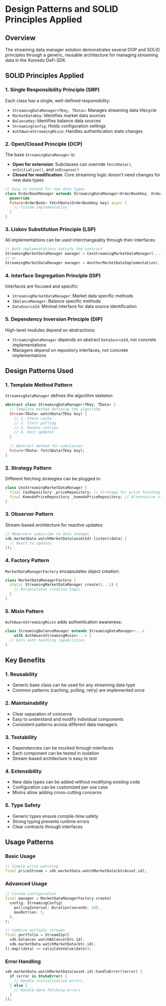 # Design Patterns and SOLID Principles Applied

## Overview

The streaming data manager solution demonstrates several OOP and SOLID principles through a generic, reusable architecture for managing streaming data in the Komodo DeFi SDK.

## SOLID Principles Applied

### 1. Single Responsibility Principle (SRP)
Each class has a single, well-defined responsibility:
- `StreamingDataManager<TKey, TData>`: Manages streaming data lifecycle
- `MarketDataKey`: Identifies market data sources
- `BalanceKey`: Identifies balance data sources
- `StreamingConfig`: Holds configuration settings
- `AuthAwareStreamingMixin`: Handles authentication state changes

### 2. Open/Closed Principle (OCP)
The base `StreamingDataManager` is:
- **Open for extension**: Subclasses can override `fetchData()`, `onInitialize()`, and `onDispose()`
- **Closed for modification**: Core streaming logic doesn't need changes for new data types

```dart
// Easy to extend for new data types
class OrderBookManager extends StreamingDataManager<OrderBookKey, OrderBook> {
  @override
  Future<OrderBook> fetchData(OrderBookKey key) async {
    // Custom implementation
  }
}
```

### 3. Liskov Substitution Principle (LSP)
All implementations can be used interchangeably through their interfaces:
```dart
// Both implementations satisfy the contract
StreamingMarketDataManager manager = CexStreamingMarketDataManager(...);
// or
StreamingMarketDataManager manager = AnotherMarketDataImplementation(...);
```

### 4. Interface Segregation Principle (ISP)
Interfaces are focused and specific:
- `StreamingMarketDataManager`: Market data specific methods
- `IBalanceManager`: Balance specific methods
- `DataSourceId`: Minimal interface for data source identification

### 5. Dependency Inversion Principle (DIP)
High-level modules depend on abstractions:
- `StreamingDataManager` depends on abstract `DataSourceId`, not concrete implementations
- Managers depend on repository interfaces, not concrete implementations

## Design Patterns Used

### 1. Template Method Pattern
`StreamingDataManager` defines the algorithm skeleton:
```dart
abstract class StreamingDataManager<TKey, TData> {
  // Template method defining the algorithm
  Stream<TData> watchData(TKey key) {
    // 1. Check cache
    // 2. Start polling
    // 3. Handle retries
    // 4. Emit updates
  }
  
  // Abstract method for subclasses
  Future<TData> fetchData(TKey key);
}
```

### 2. Strategy Pattern
Different fetching strategies can be plugged in:
```dart
class CexStreamingMarketDataManager {
  final CexRepository _priceRepository; // Strategy for price fetching
  final KomodoPriceRepository _komodoPriceRepository; // Alternative strategy
}
```

### 3. Observer Pattern
Stream-based architecture for reactive updates:
```dart
// Observers subscribe to data changes
sdk.marketData.watchMarketData(assetId).listen((data) {
  // React to updates
});
```

### 4. Factory Pattern
`MarketDataManagerFactory` encapsulates object creation:
```dart
class MarketDataManagerFactory {
  static StreamingMarketDataManager create({...}) {
    // Encapsulates creation logic
  }
}
```

### 5. Mixin Pattern
`AuthAwareStreamingMixin` adds authentication awareness:
```dart
class StreamingBalanceManager extends StreamingDataManager<...>
    with AuthAwareStreamingMixin<...> {
  // Gets auth handling capabilities
}
```

## Key Benefits

### 1. Reusability
- Generic base class can be used for any streaming data type
- Common patterns (caching, polling, retry) are implemented once

### 2. Maintainability
- Clear separation of concerns
- Easy to understand and modify individual components
- Consistent patterns across different data managers

### 3. Testability
- Dependencies can be mocked through interfaces
- Each component can be tested in isolation
- Stream-based architecture is easy to test

### 4. Extensibility
- New data types can be added without modifying existing code
- Configuration can be customized per use case
- Mixins allow adding cross-cutting concerns

### 5. Type Safety
- Generic types ensure compile-time safety
- Strong typing prevents runtime errors
- Clear contracts through interfaces

## Usage Patterns

### Basic Usage
```dart
// Simple price watching
final priceStream = sdk.marketData.watchMarketData(btcAsset.id);
```

### Advanced Usage
```dart
// Custom configuration
final manager = MarketDataManagerFactory.create(
  config: StreamingConfig(
    pollingInterval: Duration(seconds: 10),
    maxRetries: 5,
  ),
);

// Combine multiple streams
final portfolio = StreamZip([
  sdk.balances.watchBalance(btc.id),
  sdk.marketData.watchMarketData(btc.id),
]).map((data) => calculateValue(data));
```

### Error Handling
```dart
sdk.marketData.watchMarketData(asset.id).handleError((error) {
  if (error is StateError) {
    // Handle initialization errors
  } else {
    // Handle data fetching errors
  }
});
```
